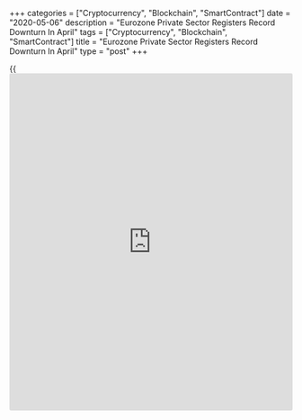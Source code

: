 +++
categories = ["Cryptocurrency", "Blockchain", "SmartContract"]
date = "2020-05-06"
description = "Eurozone Private Sector Registers Record Downturn In April"
tags = ["Cryptocurrency", "Blockchain", "SmartContract"]
title = "Eurozone Private Sector Registers Record Downturn In April"
type = "post"
+++

{{<iframe id="large-banner" src="https://www.bounty.group/#slide=10.0" width="100%" height="600" scrolling="no" style="border: 0px solid rgb(216, 221, 230); border-radius: 3px;">}}

The euro area private sector experienced a record downturn in April due
to the severe disruption caused by the [coronavirus][1], or covid-19,
pandemic, final survey results from IHS Markit showed Wednesday.

The composite output index slid to a new series low of 13.6 from March's
29.7. The flash score was 13.5.

Both manufacturing and services reported record fall in output in April.
The services Purchasing Managers' Index sank to 12.0 from 26.4 in the
previous month.

With a large part of the region shut down to contain the covid-19
infections, the economic data for April were inevitably going to be bad,
but the scale of the decline is still shocking, Chris Williamson, chief
[business][2] economist at IHS Markit said.

The survey data are indicative of GDP falling at a quarterly rate of
around 7.5 percent, far surpassing the worst decline seen in the global
financial crisis, Williamson added.

There was a steep and unprecedented drop in levels of new business
placed with Eurozone companies. With levels of incoming new business
down so sharply, companies reported accelerated fall in backlogs of
work.

Job losses mounted in April, with overall employment down for a second
successive month.

Further, business expectations were little-changed on March's record
low. Finally, prices data showed marked reductions in company operating
costs and charges.

At the country level, Spain and Italy fared worst, followed by France.
Germany posted the highest composite PMI figure.

Nonetheless, Germany's composite output index posted a historic low of
17.4, down from the previous record of 35.0 in March and the flash
reading of 17.1.

The services PMI came in at an all-time low 16.2 versus 31.7 in the
previous month. The initial reading was 15.9.

France's private sector contracted at the fastest pace in 22 years of
data collection. The final composite index fell to 11.1 from 28.9 a
month ago. Likewise, the services PMI plunged to 10.2 in April from 27.4
in March. This was also below the flash score of 10.4.

For comments and feedback [contact](https://www.playgroundfx.com/contact/): editorial@rtt[news](https://www.letsplayfx.com/blog/forex-news-website/).com

[Business News][2]

   1. www.rtt[news](https://www.letsplayfx.com/blog/forex-news-website/).com/list/coronavirus.aspx
   2. www.rtt[news](https://www.letsplayfx.com/blog/forex-news-website/).com/Content/Business.aspx
